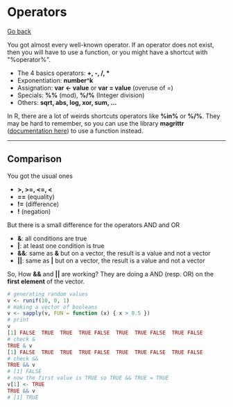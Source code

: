# Operators

[Go back](../index.md)

You got almost every well-known operator. If an operator does not exist, then you will have to use a function, or you might have a shortcut with "%operator%".

* The 4 basics operators: <b>+, -, /, \*</b>
* Exponentiation: **number^k**
* Assignation: **var <- value** or **var = value** (overuse of =)
* Specials: **%%** (mod), **%/%** (Integer division)
* Others: **sqrt, abs, log, xor, sum, ...**

In R, there are a lot of weirds shortcuts operators like **%in%** or **%/%**. They may be hard to remember, so you can use the library **magrittr** ([documentation here](https://cran.r-project.org/web/packages/magrittr/magrittr.pdf)) to use a function instead.

<hr class="sl">

## Comparison

You got the usual ones

* **>, >=, <=, <**
* **==** (equality)
* **!=** (difference)
* **!** (negation)

But there is a small difference for the operators AND and OR

* **&**: all conditions are true
* **|**: at least one condition is true
* **&&**: same as **&** but on a vector, the result is a value and not a vector
* **||**: same as **|** but on a vector, the result is a value and not a vector

So, How **&&** and **||** are working? They are doing a AND (resp. OR) on the **first element** of the vector.

```r
# generating random values
v <- runif(10, 0, 1)
# making a vector of booleans
v <- sapply(v, FUN = function (x) { x > 0.5 })
# print
v
[1] FALSE  TRUE  TRUE  TRUE FALSE  TRUE  TRUE FALSE  TRUE FALSE
# check &
TRUE & v
[1] FALSE  TRUE  TRUE  TRUE FALSE  TRUE  TRUE FALSE  TRUE FALSE
# check &&
TRUE && v
# [1] FALSE
# now the first value is TRUE so TRUE && TRUE = TRUE
v[1] <- TRUE
TRUE && v
# [1] TRUE
```